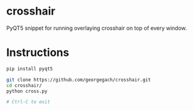 # crosshair

PyQT5 snippet for running overlaying crosshair on top of every window.

# Instructions

```bash
pip install pyqt5

git clone https://github.com/georgegach/crosshair.git
cd crosshair/
python cross.py

# Ctrl-C to exit
```
